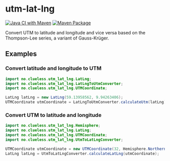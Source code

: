 # utm-lat-lng

[![Java CI with Maven](https://github.com/Maritims/utm-lat-lng/actions/workflows/maven.yml/badge.svg)](https://github.com/Maritims/utm-lat-lng/actions/workflows/maven.yml)
[![Maven Package](https://github.com/Maritims/utm-lat-lng/actions/workflows/maven-publish.yml/badge.svg)](https://github.com/Maritims/utm-lat-lng/actions/workflows/maven-publish.yml)

Convert UTM to latitude and longitude and vice versa based on the Thompson-Lee series, a variant of Gauss-Krüger.

## Examples
### Convert latitude and longitude to UTM

```java
import no.clueless.utm_lat_lng.LatLng;
import no.clueless.utm_lat_lng.LatLngToUtmConverter;
import no.clueless.utm_lat_lng.UTMCoordinate;

LatLng latLng = new LatLng(59.13958562, 9.94263406);
UTMCoordinate utmCoordinate = LatLngToUtmConverter.calculateUtm(latLng);
```

### Convert UTM to latitude and longitude

```java
import no.clueless.utm_lat_lng.Hemisphere;
import no.clueless.utm_lat_lng.LatLng;
import no.clueless.utm_lat_lng.UTMCoordinate;
import no.clueless.utm_lat_lng.UtmToLatLngConverter;

UTMCoordinate utmCoordinate = new UTMCoordinate(32, Hemisphere.Northern, 553936.0, 6555976.0);
LatLng latLng = UtmToLatLngConverter.calculateLatLng(utmCoordinate);
```